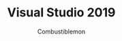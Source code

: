 ---
author: Combustiblemon
image_url: /images/visual-studio-2019.jpg
title: Visual Studio 2019
year: 2019
caption: Το Visual Studio είναι ένα IDE (ενσωματωμένο περιβάλλον ανάπτυξης) για Microsoft Windows που επιτρέπει στους προγραμματιστές να αναπτύξουν μια ποικιλία εφαρμογών. Βοηθάει τους χρήστες με το να είναι προσιτό και ευέλικτο.
license_url: https://visualstudio.microsoft.com/wp-content/uploads/2019/03/lightbulb-dark-Still-1200.jpg
license_text: Courtesy of Microsoft
categories:
  - Εργαλεία
  - Προγραμματιστικό Περιβάλλον
tags:
  - Microsoft
  - IDE
---
